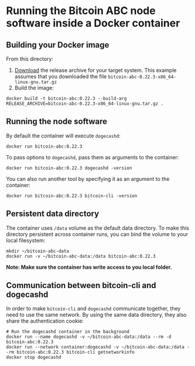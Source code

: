 # Running the Bitcoin ABC node software inside a Docker container

## Building your Docker image

From this directory:
1. [Download](https://www.bitcoinabc.org/releases/) the release archive for your target system.
   This example assumes that you downloaded the file `bitcoin-abc-0.22.3-x86_64-linux-gnu.tar.gz`
2. Build the image:

```shell
docker build -t bitcoin-abc:0.22.3 --build-arg RELEASE_ARCHIVE=bitcoin-abc-0.22.3-x86_64-linux-gnu.tar.gz .
```

## Running the node software

By default the container will execute `dogecashd`:

```shell
docker run bitcoin-abc:0.22.3
```

To pass options to `dogecashd`, pass them as arguments to the container:

```shell
docker run bitcoin-abc:0.22.3 dogecashd -version
```

You can also run another tool by specifying it as an argument to the container:

```shell
docker run bitcoin-abc:0.22.3 bitcoin-cli -version
```

## Persistent data directory

The container uses `/data` volume as the default data directory.
To make this directory persistent across container runs, you can bind the
volume to your local filesystem:

```shell
mkdir ~/bitcoin-abc-data
docker run -v ~/bitcoin-abc-data:/data bitcoin-abc:0.22.3
```

**Note: Make sure the container has write access to you local folder.**

## Communication between bitcoin-cli and dogecashd

In order to make `bitcoin-cli` and `dogecashd` communicate together, they need to
use the same network. By using the same data directory, they also share the
authentication cookie:

```shell
# Run the dogecashd container in the background
docker run --name dogecashd -v ~/bitcoin-abc-data:/data --rm -d bitcoin-abc:0.22.3
docker run --network container:dogecashd -v ~/bitcoin-abc-data:/data --rm bitcoin-abc:0.22.3 bitcoin-cli getnetworkinfo
docker stop dogecashd
```
